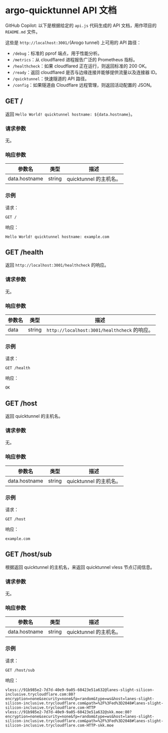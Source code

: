 # argo-quicktunnel API 文档

GitHub Copilot: 以下是根据给定的 `api.js` 代码生成的 API 文档，用作项目的 `README.md` 文件。

这些是 `http://localhost:3001/`(Arogo tunnel) 上可用的 API 路径：

- `/debug`：标准的 pprof 端点，用于性能分析。
- `/metrics`：从 cloudflared 进程报告广泛的 Prometheus 指标。
- `/healthcheck`：如果 cloudflared 正在运行，则返回标准的 200 OK。
- `/ready`：返回 cloudflared 是否与边缘连接并能够提供流量以及连接器 ID。
- `/quicktunnel`：快速隧道的 API 路径。
- `/config`：如果隧道由 Cloudflare 远程管理，则返回活动配置的 JSON。

## GET /

返回 `Hello World! quicktunnel hostname: ${data.hostname}`。

### 请求参数

无。

### 响应参数

| 参数名        | 类型   | 描述                   |
| ------------- | ------ | ---------------------- |
| data.hostname | string | quicktunnel 的主机名。 |

### 示例

请求：

```
GET /
```

响应：

```
Hello World! quicktunnel hostname: example.com
```

## GET /health

返回 `http://localhost:3001/healthcheck` 的响应。

### 请求参数

无。

### 响应参数

| 参数名 | 类型   | 描述                                         |
| ------ | ------ | -------------------------------------------- |
| data   | string | `http://localhost:3001/healthcheck` 的响应。 |

### 示例

请求：

```
GET /health
```

响应：

```
OK
```

## GET /host

返回 quicktunnel 的主机名。

### 请求参数

无。

### 响应参数

| 参数名        | 类型   | 描述                   |
| ------------- | ------ | ---------------------- |
| data.hostname | string | quicktunnel 的主机名。 |

### 示例

请求：

```
GET /host
```

响应：

```
example.com
```

## GET /host/sub

根据返回 quicktunnel 的主机名，来返回 quicktunnel vless 节点订阅信息。

### 请求参数

无。

### 响应参数

| 参数名        | 类型   | 描述                   |
| ------------- | ------ | ---------------------- |
| data.hostname | string | quicktunnel 的主机名。 |

### 示例

请求：

```
GET /host/sub
```

响应：

```
vless://91b985e2-7d7d-40e9-9a05-60423e51a632@lanes-slight-silicon-inclusive.trycloudflare.com:80?encryption=none&security=none&fp=random&type=ws&host=lanes-slight-silicon-inclusive.trycloudflare.com&path=%2F%3Fed%3D2048#lanes-slight-silicon-inclusive.trycloudflare.com-HTTP
vless://91b985e2-7d7d-40e9-9a05-60423e51a632@skk.moe:80?encryption=none&security=none&fp=random&type=ws&host=lanes-slight-silicon-inclusive.trycloudflare.com&path=%2F%3Fed%3D2048#lanes-slight-silicon-inclusive.trycloudflare.com-HTTP-skk.moe
```

